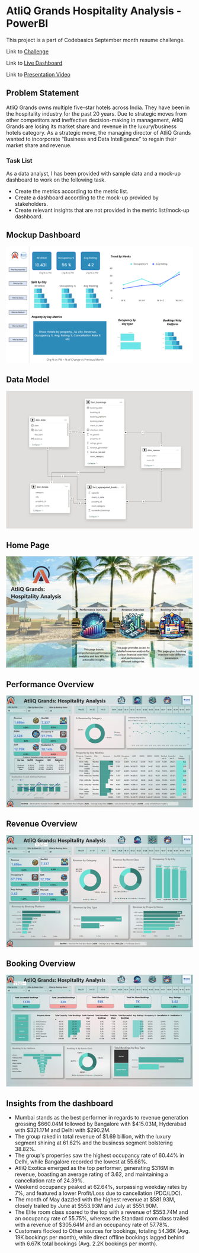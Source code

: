# AtliQ Grands Hospitality Analysis - PowerBI

This project is a part of Codebasics September month resume challenge.

Link to [Challenge](https://codebasics.io/challenge/codebasics-resume-project-challenge)

Link to [Live Dashboard]()

Link to [Presentation Video]()

## Problem Statement
AtliQ Grands owns multiple five-star hotels across India. They have been in the hospitality industry for the past 20 years. Due to strategic moves from other competitors and ineffective decision-making in management, AtliQ Grands are losing its market share and revenue in the luxury/business hotels category. As a strategic move, the managing director of AtliQ Grands wanted to incorporate “Business and Data Intelligence” to regain their market share and revenue. 

### Task List

As a data analyst, I has been provided with sample data and a mock-up dashboard to work on the following task.

- Create the metrics according to the metric list.
- Create a dashboard according to the mock-up provided by stakeholders.
- Create relevant insights that are not provided in the metric list/mock-up dashboard.

## Mockup Dashboard
![](https://github.com/AnupamKNN/AtliQ-Grands-Hospitality-Analysis/blob/main/Input%20Files/mock%20up%20dashboard_atliq%20grands.png)

## Data Model
![](https://github.com/AnupamKNN/AtliQ-Grands-Hospitality-Analysis/blob/main/Resources/01.%20Datamodel.png)

## Home Page
![](https://github.com/AnupamKNN/AtliQ-Grands-Hospitality-Analysis/blob/main/Resources/02.%20Home%20Page.png)

## Performance Overview
![](https://github.com/AnupamKNN/AtliQ-Grands-Hospitality-Analysis/blob/main/Resources/03.%20Performance%20Overview.png)

## Revenue Overview
![](https://github.com/AnupamKNN/AtliQ-Grands-Hospitality-Analysis/blob/main/Resources/04.%20Revenue%20Overview.png)

## Booking Overview
![](https://github.com/AnupamKNN/AtliQ-Grands-Hospitality-Analysis/blob/main/Resources/05.%20Bookings%20Overview.png)


## Insights from the dashboard
- Mumbai stands as the best performer in regards to revenue generation grossing $660.04M followed by Bangalore with $415.03M, Hyderabad with $321.17M and Delhi with $290.2M.
- The group raked in total revenue of $1.69 billion, with the luxury segment shining at 61.62% and the business segment bolstering 38.82%.
- The group's properties saw the highest occupancy rate of 60.44% in Delhi, while Bangalore recorded the lowest at 55.68%.
- AtliQ Exotica emerged as the top performer, generating $316M in revenue, boasting an average rating of 3.62, and maintaining a cancellation rate of 24.39%.
- Weekend occupancy peaked at 62.64%, surpassing weekday rates by 7%, and featured a lower Profit/Loss due to cancellation (PDC/LDC).
- The month of May dazzled with the highest revenue at $581.93M, closely trailed by June at $553.93M and July at $551.90M.
- The Elite room class soared to the top with a revenue of $553.74M and an occupancy rate of 55.75%, whereas the Standard room class trailed with a revenue of $305.64M and an occupancy rate of 57.78%.
- Customers flocked to Other sources for bookings, totaling 54.36K (Avg. 19K bookings per month), while direct offline bookings lagged behind with 6.67K total bookings (Avg. 2.2K bookings per month). 

